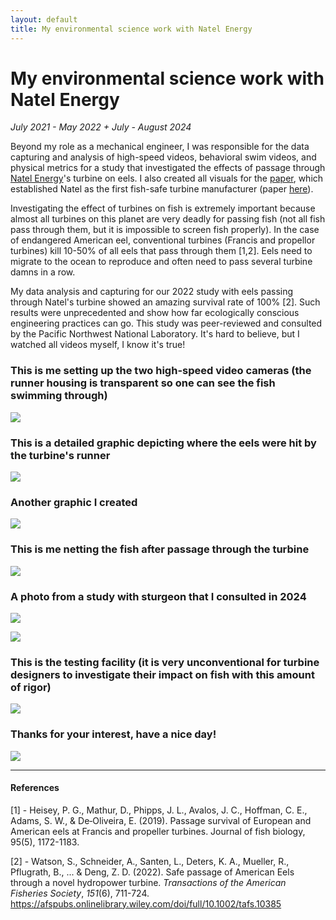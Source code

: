 ```yaml
---
layout: default
title: My environmental science work with Natel Energy
---
```

# My environmental science work with Natel Energy
<i class="fas fa-calendar-alt"></i>   *July 2021 - May 2022 + July - August 2024*

Beyond my role as a mechanical engineer, I was responsible for the data capturing and analysis of high-speed videos, behavioral swim videos, and physical metrics for a study that investigated the effects of passage through [Natel Energy](https://www.natelenergy.com/turbines)'s turbine on eels. I also created all visuals for the [paper](https://afspubs.onlinelibrary.wiley.com/doi/full/10.1002/tafs.10385), which established Natel as the first fish-safe turbine manufacturer (paper [here](https://afspubs.onlinelibrary.wiley.com/doi/full/10.1002/tafs.10385)).

Investigating the effect of turbines on fish is extremely important because almost all turbines on this planet are very deadly for passing fish (not all fish pass through them, but it is impossible to screen fish properly). In the case of endangered American eel, conventional turbines (Francis and propellor turbines) kill 10-50% of all eels that pass through them [1,2]. Eels need to migrate to the ocean to reproduce and often need to pass several turbine damns in a row.

My data analysis and capturing for our 2022 study with eels passing through Natel's turbine showed an amazing survival rate of 100% [2]. Such results were unprecedented and show how far ecologically conscious engineering practices can go. This study was peer-reviewed and consulted by the Pacific Northwest National Laboratory. It's hard to believe, but I watched all videos myself, I know it's true!

### This is me setting up the two high-speed video cameras (the runner housing is transparent so one can see the fish swimming through)
![](media/cleanshot_2024-08-25-at-14-49-46@2x.png)

### This is a detailed graphic depicting where the eels were hit by the turbine's runner 
![](media/cleanshot_2024-08-25-at-14-46-21@2x.png)

### Another graphic I created
![](media/Pasted%20image%2020240726194710.png)

### This is me netting the fish after passage through the turbine
![](media/2024_Leon_whitesturgeon_retrieval.gif)


### A photo from a study with sturgeon that I consulted in 2024
![](media/20240729-DSC04046.jpg)

![](media/Pasted%20image%2020240922182501.png)
### This is the testing facility (it is very unconventional for turbine designers to investigate their impact on fish with this amount of rigor)
![](media/20240729-DJI_0745.jpg)

### Thanks for your interest, have a nice day!
![](media/20240813-DSC04402.jpg)

_________

#### References
[1] - Heisey, P. G., Mathur, D., Phipps, J. L., Avalos, J. C., Hoffman, C. E., Adams, S. W., & De‐Oliveira, E. (2019). Passage survival of European and American eels at Francis and propeller turbines. Journal of fish biology, 95(5), 1172-1183.

[2] - Watson, S., Schneider, A., Santen, L., Deters, K. A., Mueller, R., Pflugrath, B., ... & Deng, Z. D. (2022). Safe passage of American Eels through a novel hydropower turbine. _Transactions of the American Fisheries Society_, _151_(6), 711-724. https://afspubs.onlinelibrary.wiley.com/doi/full/10.1002/tafs.10385


